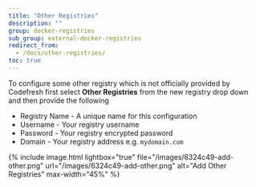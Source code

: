 ```yaml
---
title: "Other Registries"
description: ""
group: docker-registries
sub_group: external-docker-registries
redirect_from:
  - /docs/other-registries/
toc: true
---
```

To configure some other registry which is not officially provided by Codefresh first select **Other Registries** from the new registry drop down and then provide the following

* Registry Name - A unique name for this configuration
* Username - Your registry username
* Password - Your registry encrypted password
* Domain - Your registry address e.g. `mydomain.com`

{% include image.html lightbox="true" file="/images/6324c49-add-other.png" url="/images/6324c49-add-other.png" alt="Add Other Registries" max-width="45%" %}
